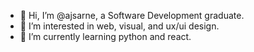 - 👋 Hi, I’m @ajsarne, a Software Development graduate.
- 👀 I’m interested in web, visual, and ux/ui design.
- 🌱 I’m currently learning python and react.
<!--- 📫 Reach me via email --->

<!---
ajsarne/ajsarne is a ✨ special ✨ repository because its `README.md` (this file) appears on your GitHub profile.
You can click the Preview link to take a look at your changes.
--->
